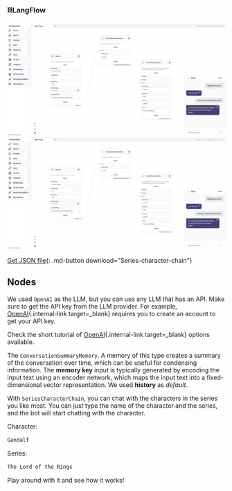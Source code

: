 ### ⛓️LangFlow

![Description](img/series-character-chain.png#only-dark)
![Description](img/series-character-chain.png#only-light)

[Get JSON file](data/Series-character-chain.json){: .md-button download="Series-character-chain"} 

## Nodes

We used `OpenAI` as the LLM, but you can use any LLM that has an API. Make sure to get the API key from the LLM provider. For example, [OpenAI](https://platform.openai.com/account/api-keys){.internal-link target=_blank} requires you to create an account to get your API key.

Check the short tutorial of [OpenAI](llms.md){.internal-link target=_blank} options available.

The `ConversationSummaryMemory`. A memory of this type creates a summary of the conversation over time, which can be useful for condensing information. The **memory key** input is typically generated by encoding the input text using an encoder network, which maps the input text into a fixed-dimensional vector representation. We used **history** as *default*.

With `SeriesCharacterChain`, you can chat with the characters in the series you like most. You can just type the name of the character and the series, and the bot will start chatting with the character.

Character:
    
``` txt
Gandalf
```

Series:
    
``` txt
The Lord of the Rings
```

Play around with it and see how it works!